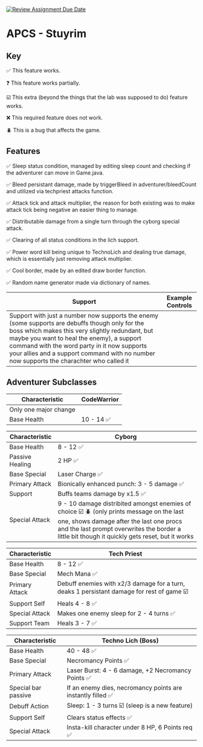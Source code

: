 [![Review Assignment Due Date](https://classroom.github.com/assets/deadline-readme-button-22041afd0340ce965d47ae6ef1cefeee28c7c493a6346c4f15d667ab976d596c.svg)](https://classroom.github.com/a/KprAwj1n)
# APCS - Stuyrim

## Key
:white_check_mark: This feature works.

:question: This feature works partially.

:ballot_box_with_check: This extra (beyond the things that the lab was supposed to do) feature works.

:x: This required feature does not work.

:beetle: This is a bug that affects the game.


## Features

:white_check_mark: Sleep status condition, managed by editing sleep count and checking if the adventurer can move in Game.java.

:white_check_mark: Bleed persistant damage, made by triggerBleed in adventurer/bleedCount and utilized via techpriest attacks function.

:white_check_mark: Attack tick and attack multiplier, the reason for both existing was to make attack tick being negative an easier thing to manage.

:white_check_mark: Distributable damage from a single turn through the cyborg special attack.

:white_check_mark: Clearing of all status conditions in the lich support.

:white_check_mark: Power word kill being unique to TechnoLich and dealing true damage, which is essentially just removing attack multiplier.

:white_check_mark: Cool border, made by an edited draw border function.

:white_check_mark: Random name generator made via dictionary of names.

| Support  | Example Controls |
| ------------- | ------------- |
|Support with just a number now supports the enemy (some supports are debuffs though only for the boss which makes this very slightly redundant, but maybe you want to heal the enemy), a support command with the word party in it now supports your allies and a support command with no number now supports the charachter who called it| | support Enemy (s 0), support ally (s party 0), support self (s) ✅  |
## Adventurer Subclasses

| Characteristic  | CodeWarrior |
| ------------- | ------------- |
|Only one major change|
| Base Health  | 10 - 14   ✅ |



| Characteristic  | Cyborg |
| ------------- | ------------- |
| Base Health  | 8 - 12   ✅ | 
| Passive Healing | 2 HP ✅ | 
| Base Special  | Laser Charge ✅  | 
| Primary Attack  | Bionically enhanced punch: 3 - 5 damage ✅ | 
| Support  | Buffs teams damage by x1.5  ✅ | 
| Special Attack  | 9 - 10 damage distribited amongst enemies of choice  ☑️ 🪲 (only prints message on the last one, shows damage after the last one procs and the last prompt overwrites the border a little bit though it quickly gets reset, but it works| | 

| Characteristic  | Tech Priest |
| ------------- | ------------- |
| Base Health  | 8 - 12  ✅|    
| Base Special  | Mech Mana  ✅|  
| Primary Attack  | Debuff enemies with x2/3 damage for a turn, deaks 1 persistant damage for rest of game    ☑️ |
| Support Self  | Heals 4 - 8  ✅| 
| Special Attack  | Makes one enemy sleep for 2 - 4 turns  ✅ |
| Support Team  | Heals 3 - 7  ✅|

| Characteristic  | Techno Lich (Boss) |
| ------------- | ------------- |
| Base Health  | 40 - 48  ✅| 
| Base Special  | Necromancy Points  ✅|
| Primary Attack  | Laser Burst: 4 - 6 damage, +2 Necromancy Points  ✅| 
| Special bar passive | If an enemy dies, necromancy points are instantly filled ✅| 
| Debuff Action  | Sleep: 1 - 3 turns   ☑️ (sleep is a new feature) | 
| Support Self  | Clears status effects  ✅| 
| Special Attack  | Insta-kill character under 8 HP, 6 Points req  ✅|
